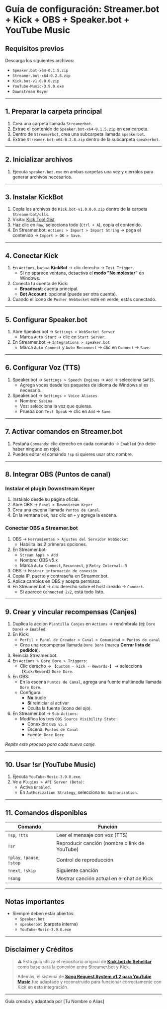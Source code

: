 # Guía de configuración: Streamer.bot + Kick + OBS + Speaker.bot + YouTube Music

## Requisitos previos

Descarga los siguientes archivos:

- `Speaker.bot-x64-0.1.5.zip`
- `Streamer.bot-x64-0.2.8.zip`
- `Kick.bot-v1.0.0.0.zip`
- `YouTube-Music-3.9.0.exe`
- `Downstream Keyer`

---

## 1. Preparar la carpeta principal

1. Crea una carpeta llamada `Streamerbot`.
2. Extrae el contenido de `Speaker.bot-x64-0.1.5.zip` en esa carpeta.
3. Dentro de `Streamerbot`, crea una subcarpeta llamada `speakerbot`.
4. Extrae `Streamer.bot-x64-0.2.8.zip` dentro de la subcarpeta `speakerbot`.

---

## 2. Inicializar archivos

1. Ejecuta `speaker.bot.exe` en ambas carpetas una vez y ciérralos para generar archivos necesarios.

---

## 3. Instalar KickBot

1. Copia los archivos de `Kick.bot-v1.0.0.0.zip` dentro de la carpeta `Streamerbot/dlls`.
2. Visita: [Kick Tool Gist](https://gist.github.com/mrsnakke/ac7cad47ede0b71447d5b6654de2b396)
3. Haz clic en `Raw`, selecciona todo (`Ctrl + A`), copia el contenido.
4. En Streamer.bot: `Actions > Import > Import String` → pega el contenido → `Import > OK > Save`.

---

## 4. Conectar Kick

1. En `Actions`, busca **KickBot** → clic derecho → `Test Trigger`.
   - Si no aparece ventana, desactiva el **modo "No molestar"** en Windows.
2. Conecta tu cuenta de Kick:
   - **Broadcast**: cuenta principal.
   - **Bot Account**: opcional (puede ser otra cuenta).
3. Cuando el ícono de `Pusher WebSocket` esté en verde, estás conectado.

---

## 5. Configurar Speaker.bot

1. Abre Speaker.bot → `Settings > WebSocket Server`
   - Marca `Auto Start` → clic en `Start Server`.
2. En Streamer.bot → `Integrations > speaker.bot`
   - Marca `Auto Connect` y `Auto Reconnect` → clic en `Connect` → `Save`.

---

## 6. Configurar Voz (TTS)

1. Speaker.bot → `Settings > Speech Engines` → `Add` → selecciona `SAPI5`.
   - Agrega voces desde los paquetes de idioma de Windows si es necesario.
2. Speaker.bot → `Settings > Voice Aliases`
   - Nombre: `Sabina`
   - Voz: selecciona la voz que quieras.
   - Prueba con `Test Speak` → clic en `Add` → `Save`.

---

## 7. Activar comandos en Streamer.bot

1. Pestaña `Commands`: clic derecho en cada comando → `Enabled` (no debe haber ninguno en rojo).
2. Puedes editar el comando `!sp` si quieres usar otro nombre.

---

## 8. Integrar OBS (Puntos de canal)

### Instalar el plugin Downstream Keyer

1. Instálalo desde su página oficial.
2. Abre OBS → `Panel > Downstream Keyer`
3. Crea una escena llamada `Puntos de Canal`.
4. En la ventana `DSK`, haz clic en `+` y agrega la escena.

### Conectar OBS a Streamer.bot

1. OBS → `Herramientas > Ajustes del Servidor WebSocket`
   - Habilita las 2 primeras opciones.
2. En Streamer.bot:
   - `Stream Apps > Add`
   - Nombre: OBS v5.x
   - Marca `Auto Connect`, `Reconnect`, y `Retry Interval: 5`
3. OBS → `Mostrar información de conexión`
4. Copia IP, puerto y contraseña en Streamer.bot.
5. Aplica cambios en OBS y acepta permisos.
6. En Streamer.bot → clic derecho sobre el host creado → `Connect`.
   - Si aparece `Connected 2/2`, está todo listo.

---

## 9. Crear y vincular recompensas (Canjes)

1. Duplica la acción `Plantilla Canjes` en `Actions` → renómbrala (ej: `Dore Dore`) → `Enabled`.
2. En Kick:
   - `Perfil > Panel de Creador > Canal > Comunidad > Puntos de canal`
   - Crea una recompensa llamada `Dore Dore` (marca **Cerrar lista de pedidos**).
3. Reinicia Streamer.bot.
4. En `Actions > Dore Dore > Triggers`:
   - Clic derecho → `【custom - kick - Rewards-】` → selecciona `【Kick/Reward】Dore Dore`.
5. En OBS:
   - En la escena `Puntos de Canal`, agrega una fuente multimedia llamada `Dore Dore`.
   - Configura:
     - **No** bucle
     - **Sí** reiniciar al activar
     - Oculta la fuente (icono del ojo).
6. En Streamer.bot → `Sub-Actions`:
   - Modifica los tres `OBS Source Visibility State`:
     - Conexión: `OBS v5.x`
     - Escena: `Puntos de Canal`
     - Fuente: `Dore Dore`

_Repite este proceso para cada nuevo canje._

---

## 10. Usar !sr (YouTube Music)

1. Ejecuta `YouTube-Music-3.9.0.exe`.
2. Ve a `Plugins > API Server (Beta)`:
   - Activa `Enabled`.
   - En `Authorization Strategy`, selecciona `No Authorization`.

---

## 11. Comandos disponibles

| Comando            | Función                                       |
|--------------------|-----------------------------------------------|
| `!sp`, `!tts`      | Leer el mensaje con voz (TTS)                 |
| `!sr`              | Reproducir canción (nombre o link de YouTube) |
| `!play`, `!pause`, `!stop` | Control de reproducción          |
| `!next`, `!skip`   | Siguiente canción                             |
| `!song`            | Mostrar canción actual en el chat de Kick     |

---

## Notas importantes

- Siempre deben estar abiertos:
  - `Speaker.bot`
  - `speakerbot` (carpeta interna)
  - `YouTube-Music-3.9.0.exe`

---

## Disclaimer y Créditos

> ⚠️ Esta guía utiliza el repositorio original de **[Kick.bot de Sehelitar](https://github.com/Sehelitar/Kick.bot/releases/tag/v1.0.0)** como base para la conexión entre Streamer.bot y Kick.  
>  
> Además, el sistema de **[Song Request System v1.2 para YouTube Music](https://extensions.streamer.bot/t/song-request-system-v1-2-youtube-music/2743)** fue adaptado y reconstruido para funcionar correctamente con Kick en esta integración.

---

Guía creada y adaptada por [Tu Nombre o Alias]
